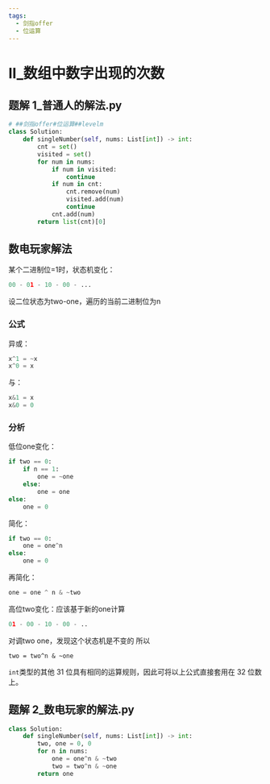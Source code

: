 ```yaml
---
tags:
  - 剑指offer
  - 位运算
---
```


# II_数组中数字出现的次数

## 题解 1_普通人的解法.py

```.py
# ##剑指offer#位运算##levelm
class Solution:
    def singleNumber(self, nums: List[int]) -> int:
        cnt = set()
        visited = set()
        for num in nums:
            if num in visited:
                continue
            if num in cnt:
                cnt.remove(num)
                visited.add(num)
                continue
            cnt.add(num)
        return list(cnt)[0]

```

## 数电玩家解法

某个二进制位=1时，状态机变化：

```py
00 - 01 - 10 - 00 - ...
```

设二位状态为two-one，遍历的当前二进制位为n

### 公式

异或：

```py
x^1 = ~x 
x^0 = x
```

与：

```py
x&1 = x
x&0 = 0
```

### 分析

低位one变化：

```py
if two == 0:
    if n == 1:
        one = ~one
    else:
        one = one
else:
    one = 0
```

简化：

```py
if two == 0:
    one = one^n
else:
    one = 0
```

再简化：

```py
one = one ^ n & ~two
```


高位two变化：应该基于新的one计算

```py
01 - 00 - 10 - 00 - ..
```

对调two one，发现这个状态机是不变的
所以

```
two = two^n & ~one
```

`int`类型的其他 31 位具有相同的运算规则，因此可将以上公式直接套用在 32 位数上。


## 题解 2_数电玩家的解法.py

```.py
class Solution:
    def singleNumber(self, nums: List[int]) -> int:
        two, one = 0, 0
        for n in nums:
            one = one^n & ~two
            two = two^n & ~one
        return one

```


